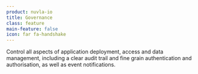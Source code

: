 ```yaml
---
product: nuvla-io
title: Governance
class: feature
main-feature: false
icon: far fa-handshake
---
```


Control all aspects of application deployment, access and data management, including a clear audit trail and fine grain authentication and authorisation, as well as event notifications.

